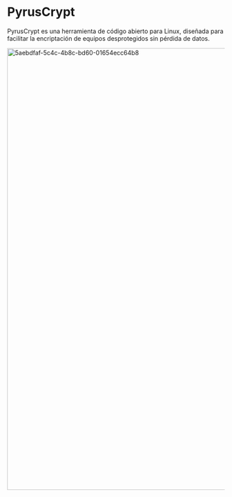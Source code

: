 # PyrusCrypt
PyrusCrypt es una herramienta de código abierto para Linux, diseñada para facilitar la encriptación de equipos desprotegidos sin pérdida de datos.

<img width="1536" height="1024" alt="5aebdfaf-5c4c-4b8c-bd60-01654ecc64b8" src="https://github.com/user-attachments/assets/008ba504-ef6a-49bd-b40b-1693c3ba1249" />
